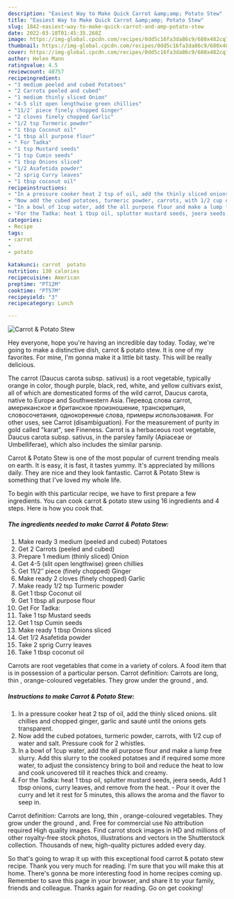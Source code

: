 ```yaml
---
description: "Easiest Way to Make Quick Carrot &amp;amp; Potato Stew"
title: "Easiest Way to Make Quick Carrot &amp;amp; Potato Stew"
slug: 1842-easiest-way-to-make-quick-carrot-and-amp-potato-stew
date: 2022-03-18T01:45:35.268Z
image: https://img-global.cpcdn.com/recipes/0dd5c16fa3da86c9/680x482cq70/carrot-potato-stew-recipe-main-photo.jpg
thumbnail: https://img-global.cpcdn.com/recipes/0dd5c16fa3da86c9/680x482cq70/carrot-potato-stew-recipe-main-photo.jpg
cover: https://img-global.cpcdn.com/recipes/0dd5c16fa3da86c9/680x482cq70/carrot-potato-stew-recipe-main-photo.jpg
author: Helen Mann
ratingvalue: 4.5
reviewcount: 40757
recipeingredient:
- "3 medium peeled and cubed Potatoes"
- "2 Carrots peeled and cubed"
- "1 medium thinly sliced Onion"
- "4-5 slit open lengthwise green chillies"
- "11/2″ piece finely chopped Ginger"
- "2 cloves finely chopped Garlic"
- "1/2 tsp Turmeric powder"
- "1 tbsp Coconut oil"
- "1 tbsp all purpose flour"
- " For Tadka"
- "1 tsp Mustard seeds"
- "1 tsp Cumin seeds"
- "1 tbsp Onions sliced"
- "1/2 Asafetida powder"
- "2 sprig Curry leaves"
- "1 tbsp coconut oil"
recipeinstructions:
- "In a pressure cooker heat 2 tsp of oil, add the thinly sliced onions. slit chillies and chopped ginger, garlic and sauté until the onions gets transparent."
- "Now add the cubed potatoes, turmeric powder, carrots, with 1/2 cup of water and salt. Pressure cook for 2 whistles."
- "In a bowl of 1cup water, add the all purpose flour and make a lump free slurry. Add this slurry to the cooked potatoes and if required some more water, to adjust the consistency bring to boil and reduce the heat to low and cook uncovered till it reaches thick and creamy."
- "For the Tadka: heat 1 tbsp oil, splutter mustard seeds, jeera seeds, Add 1 tbsp onions, curry leaves, and remove from the heat.  Pour it over the curry and let it rest for 5 minutes, this allows the aroma and the flavor to seep in."
categories:
- Recipe
tags:
- carrot
- 
- potato

katakunci: carrot  potato 
nutrition: 130 calories
recipecuisine: American
preptime: "PT12M"
cooktime: "PT57M"
recipeyield: "3"
recipecategory: Lunch

---
```



![Carrot &amp; Potato Stew](https://img-global.cpcdn.com/recipes/0dd5c16fa3da86c9/680x482cq70/carrot-potato-stew-recipe-main-photo.jpg)

Hey everyone, hope you're having an incredible day today. Today, we're going to make a distinctive dish, carrot &amp; potato stew. It is one of my favorites. For mine, I'm gonna make it a little bit tasty. This will be really delicious.

The carrot (Daucus carota subsp. sativus) is a root vegetable, typically orange in color, though purple, black, red, white, and yellow cultivars exist, all of which are domesticated forms of the wild carrot, Daucus carota, native to Europe and Southwestern Asia. Перевод слова carrot, американское и британское произношение, транскрипция, словосочетания, однокоренные слова, примеры использования. For other uses, see Carrot (disambiguation). For the measurement of purity in gold called &#34;karat&#34;, see Fineness. Carrot is a herbaceous root vegetable, Daucus carota subsp. sativus, in the parsley family (Apiaceae or Umbelliferae), which also includes the similar parsnip.

Carrot &amp; Potato Stew is one of the most popular of current trending meals on earth. It is easy, it is fast, it tastes yummy. It's appreciated by millions daily. They are nice and they look fantastic. Carrot &amp; Potato Stew is something that I've loved my whole life.


To begin with this particular recipe, we have to first prepare a few ingredients. You can cook carrot &amp; potato stew using 16 ingredients and 4 steps. Here is how you cook that.

<!--inarticleads1-->

##### The ingredients needed to make Carrot &amp; Potato Stew:

1. Make ready 3 medium (peeled and cubed) Potatoes
1. Get 2 Carrots (peeled and cubed)
1. Prepare 1 medium (thinly sliced) Onion
1. Get 4-5 (slit open lengthwise) green chillies
1. Get 11/2″ piece (finely chopped) Ginger
1. Make ready 2 cloves (finely chopped) Garlic
1. Make ready 1/2 tsp Turmeric powder
1. Get 1 tbsp Coconut oil
1. Get 1 tbsp all purpose flour
1. Get  For Tadka:
1. Take 1 tsp Mustard seeds
1. Get 1 tsp Cumin seeds
1. Make ready 1 tbsp Onions sliced
1. Get 1/2 Asafetida powder
1. Take 2 sprig Curry leaves
1. Take 1 tbsp coconut oil


Carrots are root vegetables that come in a variety of colors. A food item that is in possession of a particular person. Carrot definition: Carrots are long, thin , orange-coloured vegetables. They grow under the ground , and. 

<!--inarticleads2-->

##### Instructions to make Carrot &amp; Potato Stew:

1. In a pressure cooker heat 2 tsp of oil, add the thinly sliced onions. slit chillies and chopped ginger, garlic and sauté until the onions gets transparent.
1. Now add the cubed potatoes, turmeric powder, carrots, with 1/2 cup of water and salt. Pressure cook for 2 whistles.
1. In a bowl of 1cup water, add the all purpose flour and make a lump free slurry. Add this slurry to the cooked potatoes and if required some more water, to adjust the consistency bring to boil and reduce the heat to low and cook uncovered till it reaches thick and creamy.
1. For the Tadka: heat 1 tbsp oil, splutter mustard seeds, jeera seeds, Add 1 tbsp onions, curry leaves, and remove from the heat.  - Pour it over the curry and let it rest for 5 minutes, this allows the aroma and the flavor to seep in.


Carrot definition: Carrots are long, thin , orange-coloured vegetables. They grow under the ground , and. Free for commercial use No attribution required High quality images. Find carrot stock images in HD and millions of other royalty-free stock photos, illustrations and vectors in the Shutterstock collection. Thousands of new, high-quality pictures added every day. 

So that's going to wrap it up with this exceptional food carrot &amp; potato stew recipe. Thank you very much for reading. I'm sure that you will make this at home. There's gonna be more interesting food in home recipes coming up. Remember to save this page in your browser, and share it to your family, friends and colleague. Thanks again for reading. Go on get cooking!
